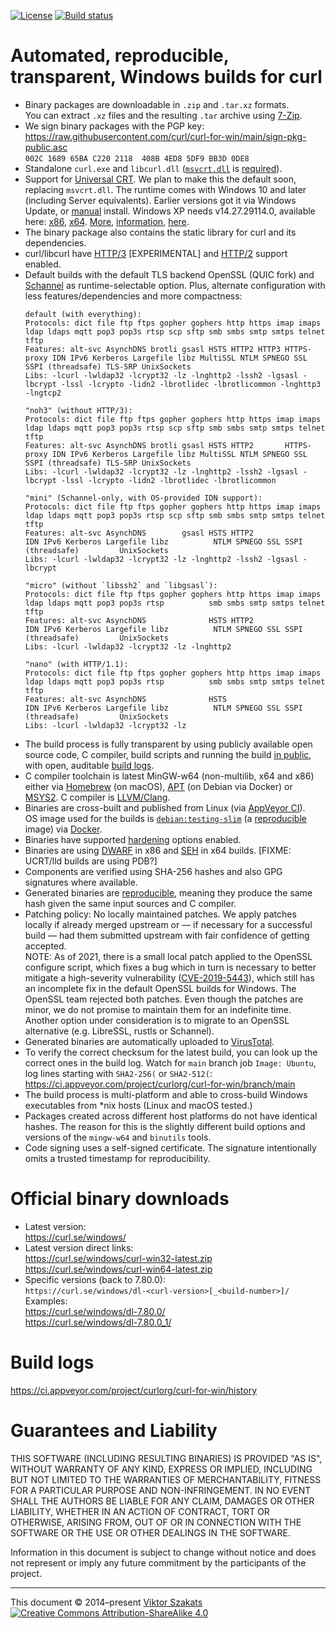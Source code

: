[![License](https://raw.githubusercontent.com/curl/curl-for-win/main/MIT.svg?sanitize=1)](LICENSE.md)
[![Build status](https://ci.appveyor.com/api/projects/status/8yf6xjgq7u0cm013/branch/main?svg=true)](https://ci.appveyor.com/project/curlorg/curl-for-win/branch/main)

# Automated, reproducible, transparent, Windows builds for curl

- Binary packages are downloadable in `.zip` and `.tar.xz` formats.<br>
  You can extract `.xz` files and the resulting `.tar` archive using
  [7-Zip](https://www.7-zip.org/).
- We sign binary packages with the PGP key:
  <br><https://raw.githubusercontent.com/curl/curl-for-win/main/sign-pkg-public.asc>
  <br>`002C 1689 65BA C220 2118  408B 4ED8 5DF9 BB3D 0DE8`
- Standalone `curl.exe` and `libcurl.dll`
  ([`msvcrt.dll`](https://en.wikipedia.org/wiki/Microsoft_Windows_library_files#MSVCRT.DLL,_MSVCP*.DLL_and_CRTDLL.DLL)
  is
  [required](https://devblogs.microsoft.com/oldnewthing/?p=1273)).
- Support for
  [Universal CRT](https://devblogs.microsoft.com/cppblog/introducing-the-universal-crt/).
  We plan to make this the default soon, replacing `msvcrt.dll`. The runtime
  comes with Windows 10 and later (including Server equivalents). Earlier
  versions got it via Windows Update, or
  [manual](https://support.microsoft.com/topic/update-for-universal-c-runtime-in-windows-c0514201-7fe6-95a3-b0a5-287930f3560c)
  install. Windows XP needs v14.27.29114.0, available here:
  [x86](https://download.visualstudio.microsoft.com/download/pr/56f631e5-4252-4f28-8ecc-257c7bf412b8/D305BAA965C9CD1B44EBCD53635EE9ECC6D85B54210E2764C8836F4E9DEFA345/VC_redist.x86.exe),
  [x64](https://download.visualstudio.microsoft.com/download/pr/722d59e4-0671-477e-b9b1-b8da7d4bd60b/591CBE3A269AFBCC025681B968A29CD191DF3C6204712CBDC9BA1CB632BA6068/VC_redist.x64.exe).
  [More](https://www.msys2.org/docs/environments/#msvcrt-vs-ucrt),
  [information](https://docs.microsoft.com/cpp/porting/upgrade-your-code-to-the-universal-crt),
  [here](https://docs.microsoft.com/cpp/windows/universal-crt-deployment).
- The binary package also contains the static library for curl and its
  dependencies.
- curl/libcurl have
  [HTTP/3](https://en.wikipedia.org/wiki/HTTP/3) [EXPERIMENTAL]
  and
  [HTTP/2](https://en.wikipedia.org/wiki/HTTP/2) support enabled.
- Default builds with the default TLS backend OpenSSL (QUIC fork) and
  [Schannel](https://docs.microsoft.com/windows/win32/com/schannel)
  as runtime-selectable option. Plus, alternate configuration with
  less features/dependencies and more compactness:
    ```
    default (with everything):
    Protocols: dict file ftp ftps gopher gophers http https imap imaps ldap ldaps mqtt pop3 pop3s rtsp scp sftp smb smbs smtp smtps telnet tftp
    Features: alt-svc AsynchDNS brotli gsasl HSTS HTTP2 HTTP3 HTTPS-proxy IDN IPv6 Kerberos Largefile libz MultiSSL NTLM SPNEGO SSL SSPI (threadsafe) TLS-SRP UnixSockets
    Libs: -lcurl -lwldap32 -lcrypt32 -lz -lnghttp2 -lssh2 -lgsasl -lbcrypt -lssl -lcrypto -lidn2 -lbrotlidec -lbrotlicommon -lnghttp3 -lngtcp2

    "noh3" (without HTTP/3):
    Protocols: dict file ftp ftps gopher gophers http https imap imaps ldap ldaps mqtt pop3 pop3s rtsp scp sftp smb smbs smtp smtps telnet tftp
    Features: alt-svc AsynchDNS brotli gsasl HSTS HTTP2       HTTPS-proxy IDN IPv6 Kerberos Largefile libz MultiSSL NTLM SPNEGO SSL SSPI (threadsafe) TLS-SRP UnixSockets
    Libs: -lcurl -lwldap32 -lcrypt32 -lz -lnghttp2 -lssh2 -lgsasl -lbcrypt -lssl -lcrypto -lidn2 -lbrotlidec -lbrotlicommon

    "mini" (Schannel-only, with OS-provided IDN support):
    Protocols: dict file ftp ftps gopher gophers http https imap imaps ldap ldaps mqtt pop3 pop3s rtsp scp sftp smb smbs smtp smtps telnet tftp
    Features: alt-svc AsynchDNS        gsasl HSTS HTTP2                   IDN IPv6 Kerberos Largefile libz          NTLM SPNEGO SSL SSPI (threadsafe)         UnixSockets
    Libs: -lcurl -lwldap32 -lcrypt32 -lz -lnghttp2 -lssh2 -lgsasl -lbcrypt

    "micro" (without `libssh2` and `libgsasl`):
    Protocols: dict file ftp ftps gopher gophers http https imap imaps ldap ldaps mqtt pop3 pop3s rtsp          smb smbs smtp smtps telnet tftp
    Features: alt-svc AsynchDNS              HSTS HTTP2                   IDN IPv6 Kerberos Largefile libz          NTLM SPNEGO SSL SSPI (threadsafe)         UnixSockets
    Libs: -lcurl -lwldap32 -lcrypt32 -lz -lnghttp2

    "nano" (with HTTP/1.1):
    Protocols: dict file ftp ftps gopher gophers http https imap imaps ldap ldaps mqtt pop3 pop3s rtsp          smb smbs smtp smtps telnet tftp
    Features: alt-svc AsynchDNS              HSTS                         IDN IPv6 Kerberos Largefile libz          NTLM SPNEGO SSL SSPI (threadsafe)         UnixSockets
    Libs: -lcurl -lwldap32 -lcrypt32 -lz
    ```
- The build process is fully transparent by using publicly available
  open source code, C compiler, build scripts and running the build
  [in public](https://ci.appveyor.com/project/curlorg/curl-for-win/branch/main),
  with open, auditable [build logs](#build-logs).
- C compiler toolchain is latest MinGW-w64 (non-multilib, x64 and x86)
  either via [Homebrew](https://brew.sh/) (on macOS),
  [APT](https://en.wikipedia.org/wiki/APT_(Debian)) (on Debian via Docker)
  or [MSYS2](https://www.msys2.org/).
  C compiler is [LLVM/Clang](https://clang.llvm.org/).
- Binaries are cross-built and published from Linux
  (via [AppVeyor CI](https://www.appveyor.com/)).
  <br>OS image used for the builds is
  [`debian:testing-slim`](https://github.com/debuerreotype/docker-debian-artifacts/tree/dist-amd64/testing/slim)
  (a [reproducible](https://github.com/debuerreotype/debuerreotype) image)
  via [Docker](https://hub.docker.com/_/debian/).
- Binaries have supported
  [hardening](https://en.wikipedia.org/wiki/Hardening_%28computing%29)
  options enabled.
- Binaries are using [DWARF](https://en.wikipedia.org/wiki/DWARF) in x86 and
  [SEH](https://en.wikipedia.org/wiki/Microsoft-specific_exception_handling_mechanisms#SEH)
  in x64 builds. [FIXME: UCRT/lld builds are using PDB?]
- Components are verified using SHA-256 hashes and also GPG signatures where
  available.
- Generated binaries are [reproducible](https://reproducible-builds.org/),
  meaning they produce the same hash given the same input sources and C
  compiler.
- Patching policy: No locally maintained patches. We apply patches
  locally if already merged upstream or &mdash; if necessary for
  a successful build &mdash; had them submitted upstream with fair
  confidence of getting accepted.
  <br>NOTE: As of 2021, there is a small local patch applied to the OpenSSL
  configure script, which fixes a bug which in turn is necessary to better
  mitigate a high-severity vulnerability
  ([CVE-2019-5443](https://curl.se/docs/CVE-2019-5443.html)), which still
  has an incomplete fix in the default OpenSSL builds for Windows. The
  OpenSSL team rejected both patches. Even though the patches are minor, we
  do not promise to maintain them for an indefinite time. Another option
  under consideration is to migrate to an OpenSSL alternative (e.g. LibreSSL,
  rustls or Schannel).
- Generated binaries are automatically uploaded to
  [VirusTotal](https://www.virustotal.com/).
- To verify the correct checksum for the latest build, you can look up the
  correct ones in the build log. Watch for `main` branch job `Image: Ubuntu`,
  log lines starting with `SHA2-256(` or `SHA2-512(`:
    <https://ci.appveyor.com/project/curlorg/curl-for-win/branch/main>
- The build process is multi-platform and able to cross-build Windows
  executables from \*nix hosts (Linux and macOS tested.)
- Packages created across different host platforms do not have identical
  hashes. The reason for this is the slightly different build options and
  versions of the `mingw-w64` and `binutils` tools.
- Code signing uses a self-signed certificate. The signature intentionally
  omits a trusted timestamp for reproducibility.

# Official binary downloads

* Latest version:
  <br><https://curl.se/windows/>
* Latest version direct links:
  <br><https://curl.se/windows/curl-win32-latest.zip>
  <br><https://curl.se/windows/curl-win64-latest.zip>
* Specific versions (back to 7.80.0):<br>
  `https://curl.se/windows/dl-<curl-version>[_<build-number>]/`
  <br>Examples:
  <br><https://curl.se/windows/dl-7.80.0/>
  <br><https://curl.se/windows/dl-7.80.0_1/>

# Build logs

<https://ci.appveyor.com/project/curlorg/curl-for-win/history>

# Guarantees and Liability

THIS SOFTWARE (INCLUDING RESULTING BINARIES) IS PROVIDED "AS IS", WITHOUT
WARRANTY OF ANY KIND, EXPRESS OR IMPLIED, INCLUDING BUT NOT LIMITED TO THE
WARRANTIES OF MERCHANTABILITY, FITNESS FOR A PARTICULAR PURPOSE AND
NON-INFRINGEMENT. IN NO EVENT SHALL THE AUTHORS BE LIABLE FOR ANY CLAIM,
DAMAGES OR OTHER LIABILITY, WHETHER IN AN ACTION OF CONTRACT, TORT OR
OTHERWISE, ARISING FROM, OUT OF OR IN CONNECTION WITH THE SOFTWARE OR THE
USE OR OTHER DEALINGS IN THE SOFTWARE.

Information in this document is subject to change without notice and does
not represent or imply any future commitment by the participants of the
project.

---
This document &copy;&nbsp;2014&ndash;present [Viktor Szakats](https://vsz.me/)<br>
[![Creative Commons Attribution-ShareAlike 4.0](https://raw.githubusercontent.com/curl/curl-for-win/main/cc-by-sa.svg?sanitize=1)](https://creativecommons.org/licenses/by-sa/4.0/)
